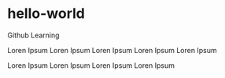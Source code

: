 # hello-world
Github Learning

Loren Ipsum Loren Ipsum Loren Ipsum Loren Ipsum Loren Ipsum 

Loren Ipsum Loren Ipsum Loren Ipsum Loren Ipsum 
